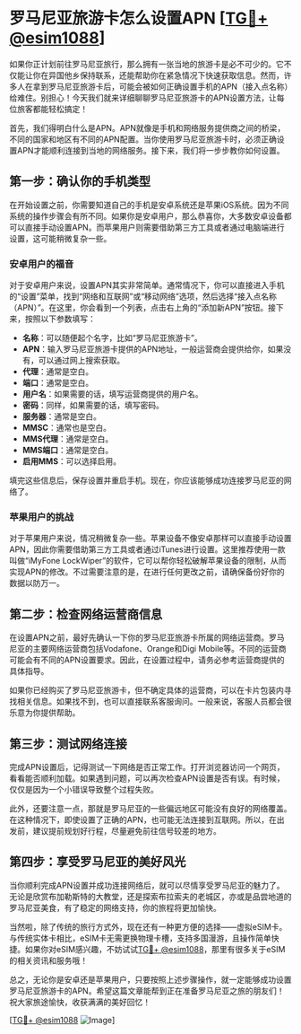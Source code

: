 # 罗马尼亚旅游卡怎么设置APN [[TG💪+ @esim1088](https://t.me/s/esim1088)]

如果你正计划前往罗马尼亚旅行，那么拥有一张当地的旅游卡是必不可少的。它不仅能让你在异国他乡保持联系，还能帮助你在紧急情况下快速获取信息。然而，许多人在拿到罗马尼亚旅游卡后，可能会被如何正确设置手机的APN（接入点名称）给难住。别担心！今天我们就来详细聊聊罗马尼亚旅游卡的APN设置方法，让每位旅客都能轻松搞定！

首先，我们得明白什么是APN。APN就像是手机和网络服务提供商之间的桥梁，不同的国家和地区有不同的APN配置。当你使用罗马尼亚旅游卡时，必须正确设置APN才能顺利连接到当地的网络服务。接下来，我们将一步步教你如何设置。

## 第一步：确认你的手机类型

在开始设置之前，你需要知道自己的手机是安卓系统还是苹果iOS系统。因为不同系统的操作步骤会有所不同。如果你是安卓用户，那么恭喜你，大多数安卓设备都可以直接手动设置APN。而苹果用户则需要借助第三方工具或者通过电脑端进行设置，这可能稍微复杂一些。

### 安卓用户的福音

对于安卓用户来说，设置APN其实非常简单。通常情况下，你可以直接进入手机的“设置”菜单，找到“网络和互联网”或“移动网络”选项，然后选择“接入点名称（APN）”。在这里，你会看到一个列表，点击右上角的“添加新APN”按钮。接下来，按照以下参数填写：

- **名称**：可以随便起个名字，比如“罗马尼亚旅游卡”。
- **APN**：输入罗马尼亚旅游卡提供的APN地址，一般运营商会提供给你，如果没有，可以通过网上搜索获取。
- **代理**：通常是空白。
- **端口**：通常是空白。
- **用户名**：如果需要的话，填写运营商提供的用户名。
- **密码**：同样，如果需要的话，填写密码。
- **服务器**：通常是空白。
- **MMSC**：通常也是空白。
- **MMS代理**：通常是空白。
- **MMS端口**：通常是空白。
- **启用MMS**：可以选择启用。

填完这些信息后，保存设置并重启手机。现在，你应该能够成功连接罗马尼亚的网络了。

### 苹果用户的挑战

对于苹果用户来说，情况稍微复杂一些。苹果设备不像安卓那样可以直接手动设置APN，因此你需要借助第三方工具或者通过iTunes进行设置。这里推荐使用一款叫做“iMyFone LockWiper”的软件，它可以帮你轻松破解苹果设备的限制，从而实现APN的修改。不过需要注意的是，在进行任何更改之前，请确保备份好你的数据以防万一。

## 第二步：检查网络运营商信息

在设置APN之前，最好先确认一下你的罗马尼亚旅游卡所属的网络运营商。罗马尼亚的主要网络运营商包括Vodafone、Orange和Digi Mobile等。不同的运营商可能会有不同的APN设置要求。因此，在设置过程中，请务必参考运营商提供的具体指导。

如果你已经购买了罗马尼亚旅游卡，但不确定具体的运营商，可以在卡片包装内寻找相关信息。如果找不到，也可以直接联系客服询问。一般来说，客服人员都会很乐意为你提供帮助。

## 第三步：测试网络连接

完成APN设置后，记得测试一下网络是否正常工作。打开浏览器访问一个网页，看看能否顺利加载。如果遇到问题，可以再次检查APN设置是否有误。有时候，仅仅是因为一个小错误导致整个过程失败。

此外，还要注意一点，那就是罗马尼亚的一些偏远地区可能没有良好的网络覆盖。在这种情况下，即使设置了正确的APN，也可能无法连接到互联网。所以，在出发前，建议提前规划好行程，尽量避免前往信号较差的地方。

## 第四步：享受罗马尼亚的美好风光

当你顺利完成APN设置并成功连接网络后，就可以尽情享受罗马尼亚的魅力了。无论是欣赏布加勒斯特的大教堂，还是探索布拉索夫的老城区，亦或是品尝地道的罗马尼亚美食，有了稳定的网络支持，你的旅程将更加愉快。

当然啦，除了传统的旅行方式外，现在还有一种更方便的选择——虚拟eSIM卡。与传统实体卡相比，eSIM卡无需更换物理卡槽，支持多国漫游，且操作简单快捷。如果你对eSIM感兴趣，不妨试试[TG💪+ @esim1088](https://t.me/s/esim1088)，那里有很多关于eSIM的相关资讯和服务哦！

总之，无论你是安卓还是苹果用户，只要按照上述步骤操作，就一定能够成功设置罗马尼亚旅游卡的APN。希望这篇文章能帮到正在准备罗马尼亚之旅的朋友们！祝大家旅途愉快，收获满满的美好回忆！

[[TG💪+ @esim1088](https://t.me/s/esim1088) ![Image](https://i.postimg.cc/4NQfJmqS/Snipaste-2025-05-13-00-14-12.png)]